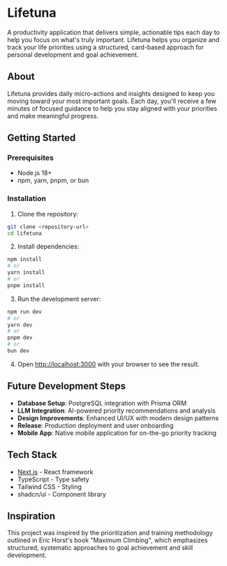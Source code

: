 # Lifetuna

A productivity application that delivers simple, actionable tips each day to help you focus on what's truly important. Lifetuna helps you organize and track your life priorities using a structured, card-based approach for personal development and goal achievement.

## About

Lifetuna provides daily micro-actions and insights designed to keep you moving toward your most important goals. Each day, you'll receive a few minutes of focused guidance to help you stay aligned with your priorities and make meaningful progress.

## Getting Started

### Prerequisites

- Node.js 18+ 
- npm, yarn, pnpm, or bun

### Installation

1. Clone the repository:
```bash
git clone <repository-url>
cd lifetuna
```

2. Install dependencies:
```bash
npm install
# or
yarn install
# or
pnpm install
```

3. Run the development server:
```bash
npm run dev
# or
yarn dev
# or
pnpm dev
# or
bun dev
```

4. Open [http://localhost:3000](http://localhost:3000) with your browser to see the result.


## Future Development Steps

- **Database Setup**: PostgreSQL integration with Prisma ORM
- **LLM Integration**: AI-powered priority recommendations and analysis
- **Design Improvements**: Enhanced UI/UX with modern design patterns
- **Release**: Production deployment and user onboarding
- **Mobile App**: Native mobile application for on-the-go priority tracking

## Tech Stack

- [Next.js](https://nextjs.org) - React framework
- TypeScript - Type safety
- Tailwind CSS - Styling
- shadcn/ui - Component library

## Inspiration

This project was inspired by the prioritization and training methodology outlined in Eric Horst's book "Maximum Climbing", which emphasizes structured, systematic approaches to goal achievement and skill development.
